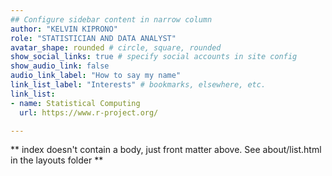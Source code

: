 ```yaml
---
## Configure sidebar content in narrow column
author: "KELVIN KIPRONO"
role: "STATISTICIAN AND DATA ANALYST"
avatar_shape: rounded # circle, square, rounded
show_social_links: true # specify social accounts in site config
show_audio_link: false
audio_link_label: "How to say my name"
link_list_label: "Interests" # bookmarks, elsewhere, etc.
link_list:
- name: Statistical Computing
  url: https://www.r-project.org/

---
```


** index doesn't contain a body, just front matter above.
See about/list.html in the layouts folder **
